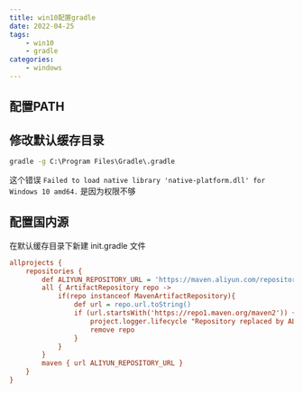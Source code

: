 ```yaml
---
title: win10配置gradle
date: 2022-04-25
tags: 
    - win10
    - gradle
categories: 
    - windows
---
```


## 配置PATH

## 修改默认缓存目录

```cmd
gradle -g C:\Program Files\Gradle\.gradle
```

这个错误 `Failed to load native library 'native-platform.dll' for Windows 10 amd64.` 是因为权限不够

## 配置国内源

在默认缓存目录下新建 init.gradle 文件

```ini
allprojects {
    repositories {
        def ALIYUN_REPOSITORY_URL = 'https://maven.aliyun.com/repository/public'
        all { ArtifactRepository repo ->
            if(repo instanceof MavenArtifactRepository){
                def url = repo.url.toString()
                if (url.startsWith('https://repo1.maven.org/maven2')) {
                    project.logger.lifecycle "Repository replaced by ALIYUN_REPOSITORY_URL."
                    remove repo
                }
            }
        }
        maven { url ALIYUN_REPOSITORY_URL }
    }
}
```